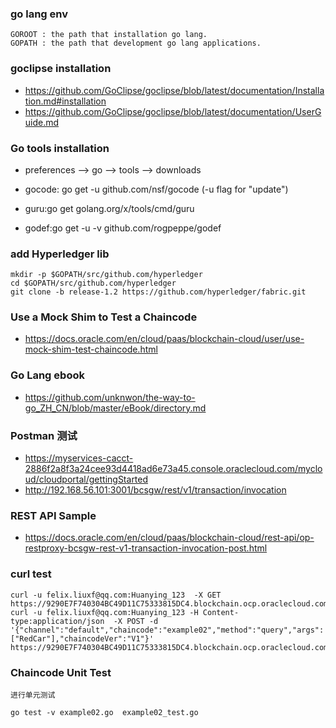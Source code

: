 ### go lang env
```
GOROOT : the path that installation go lang.
GOPATH : the path that development go lang applications.
```

### goclipse installation

- https://github.com/GoClipse/goclipse/blob/latest/documentation/Installation.md#installation
- https://github.com/GoClipse/goclipse/blob/latest/documentation/UserGuide.md

### Go tools installation
- preferences --> go --> tools --> downloads

- gocode: go get -u github.com/nsf/gocode (-u flag for "update")
- guru:go get   golang.org/x/tools/cmd/guru
- godef:go get -u -v github.com/rogpeppe/godef


### add Hyperledger lib 
```
mkdir -p $GOPATH/src/github.com/hyperledger
cd $GOPATH/src/github.com/hyperledger
git clone -b release-1.2 https://github.com/hyperledger/fabric.git
```
###  Use a Mock Shim to Test a Chaincode

  - https://docs.oracle.com/en/cloud/paas/blockchain-cloud/user/use-mock-shim-test-chaincode.html

### Go Lang ebook

- https://github.com/unknwon/the-way-to-go_ZH_CN/blob/master/eBook/directory.md



### Postman 测试 
- https://myservices-cacct-2886f2a8f3a24cee93d4418ad6e73a45.console.oraclecloud.com/mycloud/cloudportal/gettingStarted
- http://192.168.56.101:3001/bcsgw/rest/v1/transaction/invocation

### REST API Sample

- https://docs.oracle.com/en/cloud/paas/blockchain-cloud/rest-api/op-restproxy-bcsgw-rest-v1-transaction-invocation-post.html

### curl test
```
curl -u felix.liuxf@qq.com:Huanying_123  -X GET https://9290E7F740304BC49D11C75333815DC4.blockchain.ocp.oraclecloud.com:443/restproxy1/bcsgw/rest/version
curl -u felix.liuxf@qq.com:Huanying_123 -H Content-type:application/json  -X POST -d '{"channel":"default","chaincode":"example02","method":"query","args":["RedCar"],"chaincodeVer":"V1"}' https://9290E7F740304BC49D11C75333815DC4.blockchain.ocp.oraclecloud.com:443/restproxy1/bcsgw/rest/v1/transaction/invocation

```

### Chaincode Unit Test
```
进行单元测试

go test -v example02.go  example02_test.go
```
